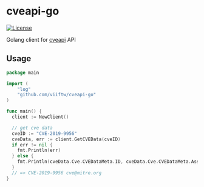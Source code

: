 # cveapi-go

[![License](https://img.shields.io/badge/license-MIT-_red.svg)](https://opensource.org/licenses/MIT)

Golang client for [cveapi](https://cveapi.com/) API

## Usage

```go
package main

import (
    "log"
    "github.com/viiftw/cveapi-go"
)

func main() {
  client := NewClient()

  // get cve data
  cveID := "CVE-2019-9956"
  cveData, err := client.GetCVEData(cveID)
  if err != nil {
    fmt.Println(err)
  } else {
    fmt.Println(cveData.Cve.CVEDataMeta.ID, cveData.Cve.CVEDataMeta.Assigner)
  }
  // => CVE-2019-9956 cve@mitre.org
}
```

